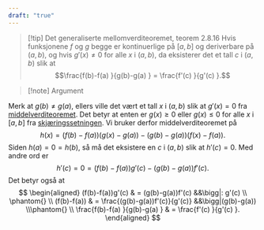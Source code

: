 ```yaml
---
draft: "true"
---
```

> [!tip] Det generaliserte mellomverditeoremet, teorem 2.8.16
> Hvis funksjonene $f$ og $g$ begge er kontinuerlige på $[a,b]$ og deriverbare på $(a,b)$, og hvis $g'(x)\neq 0$ for alle $x$ i $(a,b)$, da eksisterer det et tall $c$ i $(a,b)$ slik at
> $$\frac{f(b)-f(a) }{g(b)-g(a) } = \frac{f'(c) }{g'(c) }.$$ 

> [!note] Argument 
> 

Merk at $g(b)\neq g(a)$, ellers ville det vært et tall $x$ i $(a,b)$ slik at $g'(x)= 0$ fra [middelverditeoremet](Kapittel%202%20-%20derivasjon/2.8.4%20Middelverditeoremet.md). Det betyr at enten er $g(x)\geq 0$ eller $g(x)\leq 0$ for alle $x$ i $[a,b]$ fra [skjæringssetningen](Kapittel%201%20-%20grenser%20og%20kontinuitet/Skjæringssetningen.md). Vi bruker derfor middelverditeoremet på
$$
h(x) = (f(b)-f(a))(g(x)-g(a))-(g(b)-g(a))(f(x)-f(a)).
$$
Siden $h(a) = 0 =h(b)$, så må det eksistere en $c$ i $(a,b)$ slik at $h'(c)=0$. Med andre ord er
$$
h'(c)=0 = (f(b)-f(a))g'(c)-(g(b)-g(a))f'(c).
$$
Det betyr også at
$$
\begin{aligned} 
   (f(b)-f(a))g'(c) & = (g(b)-g(a))f'(c) &&\bigg|: g'(c) \\ \phantom{} \\ (f(b)-f(a)) & = \frac{(g(b)-g(a))f'(c)}{g'(c)}  &&\bigg|(g(b)-g(a)) \\\phantom{} \\ \frac{f(b)-f(a) }{g(b)-g(a) } & = \frac{f'(c) }{g'(c) }.
\end{aligned} 
$$